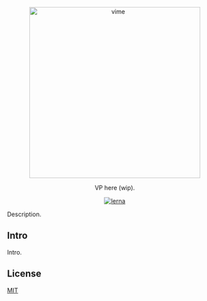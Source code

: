 <div align="center">
  <a href="#">
    <img
      width="400"
      alt="vime"
      src="https://raw.githubusercontent.com/vime-js/vime/master/brand/vime-logo-dark.svg"
    />
  </a>

  <p>VP here (wip).</p>

[![lerna](https://img.shields.io/badge/maintained%20with-lerna-cc00ff.svg)](https://lerna.js.org/)
</div>

Description.

## Intro

Intro.

## License

[MIT](LICENSE)

<!-- prettier-ignore-start -->
[license]: https://github.com/vime-js/vime/blob/master/LICENSE
<!-- prettier-ignore-end -->